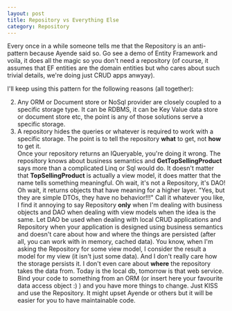 ```yaml
---
layout: post
title: Repository vs Everything Else
category: Repository
---
```


Every once in a while someone tells me that the Repository is an anti-pattern because Ayende said so. Go see a demo of Entity Framework and voila, it does all the magic so you don't need a repository (of course, it assumes that EF entities are the domain entities but who cares about such trivial details, we're doing just CRUD apps anwyay).

 I'll keep using this pattern for the following reasons (all together):

  
  2. Any ORM or Document store or NoSql provider are closely coupled to a specific storage type. It can be RDBMS, it can be Key Value data store or document store etc, the point is any of those solutions serve a specific storage. 
  4. A repository hides the queries or whatever is required to work with a specific storage. The point is to tell the repository **what** to get, not **how** to get it.   
     Once your repository returns an IQueryable, you're doing it wrong. The repository knows about business semantics and **GetTopSellingProduct** says more than a complicated Linq or Sql would do. It doesn't matter that **TopSellingProduct** is actually a view model, it does matter that the name tells something meaningful. Oh wait, it's not a Repository, it's DAO! Oh wait, it returns objects that have meaning for a higher layer. "Yes, but they are simple DTOs, they have no behavior!!!" Call it whatever you like, I find it annoying to say Repository **only** when I'm dealing with business objects and DAO when dealing with view models when the idea is the same. Let DAO be used when dealing with local CRUD applications and Repository when your application is designed using business semantics and doesn't care about how and where the things are persisted (after all, you can work with in memory, cached data). You know, when I'm asking the Repository for some view model, I consider the result a model for my view (it isn't just some data). And I don't really care how the storage persists it. I don't even care about **where** the repository takes the data from. Today is the local db, tomorrow is that web service. Bind your code to something from an ORM (or insert here your favourite data access object :) ) and you have more things to change.  Just KISS and use the Repository. It might upset Ayende or others but it will be easier for you to have maintainable code.


